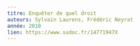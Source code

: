 ```yaml
---
titre: Enquêter de quel droit
auteurs: Sylvain Laurens, Frédéric Neyrat
année: 2010
lien: https://www.sudoc.fr/14771947X
---
```


